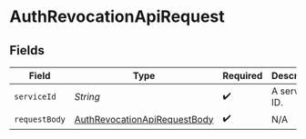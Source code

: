 # AuthRevocationApiRequest


## Fields

| Field                                                                                   | Type                                                                                    | Required                                                                                | Description                                                                             |
| --------------------------------------------------------------------------------------- | --------------------------------------------------------------------------------------- | --------------------------------------------------------------------------------------- | --------------------------------------------------------------------------------------- |
| `serviceId`                                                                             | *String*                                                                                | :heavy_check_mark:                                                                      | A service ID.                                                                           |
| `requestBody`                                                                           | [AuthRevocationApiRequestBody](../../models/operations/AuthRevocationApiRequestBody.md) | :heavy_check_mark:                                                                      | N/A                                                                                     |